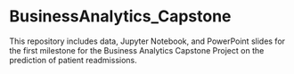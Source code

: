 # BusinessAnalytics_Capstone
This repository includes data, Jupyter Notebook, and PowerPoint slides for the first milestone for the Business Analytics Capstone Project on the prediction of patient readmissions.
